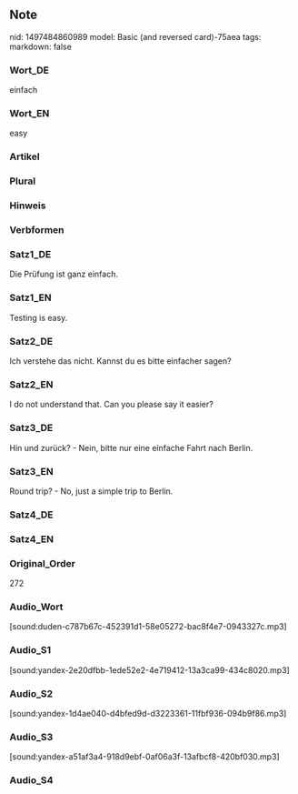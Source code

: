 ## Note
nid: 1497484860989
model: Basic (and reversed card)-75aea
tags: 
markdown: false

### Wort_DE
einfach

### Wort_EN
easy

### Artikel


### Plural


### Hinweis


### Verbformen


### Satz1_DE
Die Prüfung ist ganz einfach.

### Satz1_EN
Testing is easy.

### Satz2_DE
Ich verstehe das nicht. Kannst du es bitte einfacher sagen?

### Satz2_EN
I do not understand that. Can you please say it easier?

### Satz3_DE
Hin und zurück? - Nein, bitte nur eine einfache Fahrt nach Berlin.

### Satz3_EN
Round trip? - No, just a simple trip to Berlin.

### Satz4_DE


### Satz4_EN


### Original_Order
272

### Audio_Wort
[sound:duden-c787b67c-452391d1-58e05272-bac8f4e7-0943327c.mp3]

### Audio_S1
[sound:yandex-2e20dfbb-1ede52e2-4e719412-13a3ca99-434c8020.mp3]

### Audio_S2
[sound:yandex-1d4ae040-d4bfed9d-d3223361-11fbf936-094b9f86.mp3]

### Audio_S3
[sound:yandex-a51af3a4-918d9ebf-0af06a3f-13afbcf8-420bf030.mp3]

### Audio_S4

